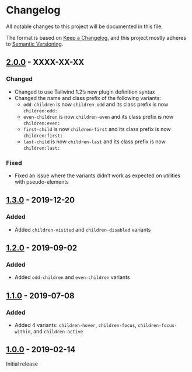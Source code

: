# Changelog

All notable changes to this project will be documented in this file.

The format is based on [Keep a Changelog](https://keepachangelog.com/en/1.0.0/),
and this project mostly adheres to [Semantic Versioning](https://semver.org/spec/v2.0.0.html).

## [2.0.0] - XXXX-XX-XX

### Changed
- Changed to use Tailwind 1.2’s new plugin definition syntax
- Changed the name and class prefix of the following variants:
  - `odd-children` is now `children-odd` and its class prefix is now `children:odd:`
  - `even-children` is now `children-even` and its class prefix is now `children:even:`
  - `first-child` is now `children-first` and its class prefix is now `children:first:`
  - `last-child` is now `children-last` and its class prefix is now `children:last:`

### Fixed
- Fixed an issue where the variants didn’t work as expected on utilities with pseudo-elements

## [1.3.0] - 2019-12-20

### Added
- Added `children-visited` and `children-disabled` variants

## [1.2.0] - 2019-09-02

### Added
- Added `odd-children` and `even-children` variants

## [1.1.0] - 2019-07-08

### Added
- Added 4 variants: `children-hover`, `children-focus`, `children-focus-within`, and `children-active`

## [1.0.0] - 2019-02-14

Initial release

[Unreleased]: https://github.com/benface/tailwindcss-children/compare/v2.0.0...HEAD
[2.0.0]: https://github.com/benface/tailwindcss-children/compare/v1.3.0...v2.0.0
[1.3.0]: https://github.com/benface/tailwindcss-children/compare/v1.2.0...v1.3.0
[1.2.0]: https://github.com/benface/tailwindcss-children/compare/v1.1.0...v1.2.0
[1.1.0]: https://github.com/benface/tailwindcss-children/compare/v1.0.0...v1.1.0
[1.0.0]: https://github.com/benface/tailwindcss-children/releases/tag/v1.0.0
